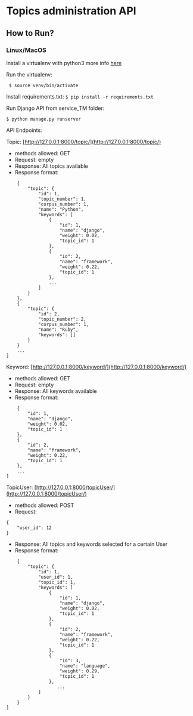 # Topics administration API

## How to Run?

### Linux/MacOS

Install a virtualenv with python3 more info [here](https://rukbottoland.com/blog/tutorial-de-python-virtualenv/)


Run the virtualenv:

``` $ source venv/bin/activate```

Install requirements.txt:
``` $ pip install -r requirements.txt ```

Run Django API from service_TM folder:

``` $ python manage.py runserver ```


API Endpoints:

Topic: [http://127.0.0.1:8000/topic/](http://127.0.0.1:8000/topic/)

- methods allowed: GET
- Request: empty
- Response: All topics available
- Response format:
``` [
    {
        "topic": {
            "id": 1,
            "topic_number": 1,
            "corpus_number": 1,
            "name": "Python",
            "keywords": [
                {
                    "id": 1,
                    "name": "django",
                    "weight": 0.02,
                    "topic_id": 1
                },
                {
                    "id": 2,
                    "name": "framework",
                    "weight": 0.22,
                    "topic_id": 1
                },
                ...
            ]
        }
    },
    {
        "topic": {
            "id": 2,
            "topic_number": 2,
            "corpus_number": 1,
            "name": "Ruby",
            "keywords": []
        }
    }
    ...
]
``` 

Keyword: [http://127.0.0.1:8000/keyword/](http://127.0.0.1:8000/keyword/)

- methods allowed: GET
- Request: empty
- Response: All keywords available
- Response format:
``` [
    {
        "id": 1,
        "name": "django",
        "weight": 0.02,
        "topic_id": 1
    },
    {
        "id": 2,
        "name": "framework",
        "weight": 0.22,
        "topic_id": 1
    },
    ...
]
```
TopicUser: [http://127.0.0.1:8000/topicUser/](http://127.0.0.1:8000/topicUser/)

- methods allowed: POST
- Request: 
``` 
{
	"user_id": 12
}
```
- Response: All topics and keywords selected for a certain User
- Response format:
``` [
    {
        "topic": {
            "id": 1,
            "user_id": 1,
            "topic_id": 1,
            "keywords": [
                {
                    "id": 1,
                    "name": "django",
                    "weight": 0.02,
                    "topic_id": 1
                },
                {
                    "id": 2,
                    "name": "framework",
                    "weight": 0.22,
                    "topic_id": 1
                },
                {
                    "id": 3,
                    "name": "language",
                    "weight": 0.29,
                    "topic_id": 1
                },
                   ...
            ]
        }
    }
]
```
